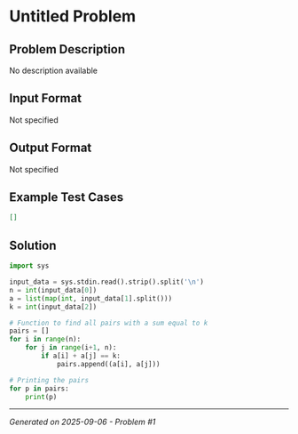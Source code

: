 # Untitled Problem

## Problem Description
No description available

## Input Format
Not specified

## Output Format
Not specified

## Example Test Cases
```json
[]
```

## Solution
```python
import sys

input_data = sys.stdin.read().strip().split('\n')
n = int(input_data[0])
a = list(map(int, input_data[1].split()))
k = int(input_data[2])

# Function to find all pairs with a sum equal to k
pairs = []
for i in range(n):
    for j in range(i+1, n):
        if a[i] + a[j] == k:
            pairs.append((a[i], a[j]))

# Printing the pairs
for p in pairs:
    print(p)
```

---
*Generated on 2025-09-06 - Problem #1*